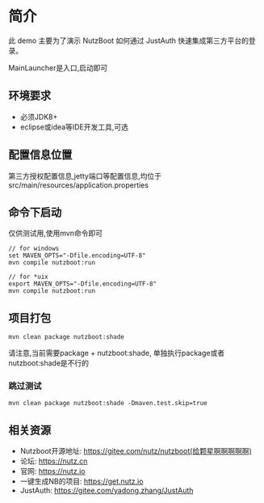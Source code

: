 # 简介

此 demo 主要为了演示 NutzBoot 如何通过 JustAuth 快速集成第三方平台的登录。

MainLauncher是入口,启动即可

## 环境要求

* 必须JDK8+
* eclipse或idea等IDE开发工具,可选

## 配置信息位置

第三方授权配置信息,jetty端口等配置信息,均位于src/main/resources/application.properties

## 命令下启动

仅供测试用,使用mvn命令即可

```
// for windows
set MAVEN_OPTS="-Dfile.encoding=UTF-8"
mvn compile nutzboot:run

// for *uix
export MAVEN_OPTS="-Dfile.encoding=UTF-8"
mvn compile nutzboot:run
```

## 项目打包

```
mvn clean package nutzboot:shade
```

请注意,当前需要package + nutzboot:shade, 单独执行package或者nutzboot:shade是不行的


### 跳过测试
```
mvn clean package nutzboot:shade -Dmaven.test.skip=true
```

## 相关资源

* Nutzboot开源地址: https://gitee.com/nutz/nutzboot(给颗星啊啊啊啊啊)
* 论坛: https://nutz.cn
* 官网: https://nutz.io
* 一键生成NB的项目: https://get.nutz.io
* JustAuth: https://gitee.com/yadong.zhang/JustAuth
